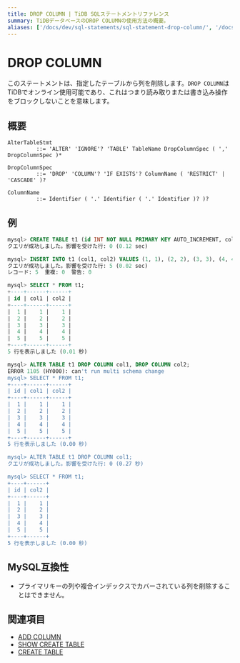 ```yaml
---
title: DROP COLUMN | TiDB SQLステートメントリファレンス
summary: TiDBデータベースのDROP COLUMNの使用方法の概要。
aliases: ['/docs/dev/sql-statements/sql-statement-drop-column/', '/docs/dev/reference/sql/statements/drop-column/']
---
```


# DROP COLUMN

このステートメントは、指定したテーブルから列を削除します。`DROP COLUMN`はTiDBでオンライン使用可能であり、これはつまり読み取りまたは書き込み操作をブロックしないことを意味します。

## 概要

```ebnf+diagram
AlterTableStmt
         ::= 'ALTER' 'IGNORE'? 'TABLE' TableName DropColumnSpec ( ',' DropColumnSpec )*

DropColumnSpec
         ::= 'DROP' 'COLUMN'? 'IF EXISTS'? ColumnName ( 'RESTRICT' | 'CASCADE' )?

ColumnName
         ::= Identifier ( '.' Identifier ( '.' Identifier )? )?
```

## 例

```sql
mysql> CREATE TABLE t1 (id INT NOT NULL PRIMARY KEY AUTO_INCREMENT, col1 INT NOT NULL, col2 INT NOT NULL);
クエリが成功しました。影響を受けた行: 0 (0.12 sec)

mysql> INSERT INTO t1 (col1, col2) VALUES (1, 1), (2, 2), (3, 3), (4, 4), (5, 5);
クエリが成功しました。影響を受けた行: 5 (0.02 sec)
レコード: 5  重複: 0  警告: 0

mysql> SELECT * FROM t1;
+----+------+------+
| id | col1 | col2 |
+----+------+------+
|  1 |    1 |    1 |
|  2 |    2 |    2 |
|  3 |    3 |    3 |
|  4 |    4 |    4 |
|  5 |    5 |    5 |
+----+------+------+
5 行を表示しました (0.01 秒)

mysql> ALTER TABLE t1 DROP COLUMN col1, DROP COLUMN col2;
ERROR 1105 (HY000): can't run multi schema change
mysql> SELECT * FROM t1;
+----+------+------+
| id | col1 | col2 |
+----+------+------+
|  1 |    1 |    1 |
|  2 |    2 |    2 |
|  3 |    3 |    3 |
|  4 |    4 |    4 |
|  5 |    5 |    5 |
+----+------+------+
5 行を表示しました (0.00 秒)

mysql> ALTER TABLE t1 DROP COLUMN col1;
クエリが成功しました。影響を受けた行: 0 (0.27 秒)

mysql> SELECT * FROM t1;
+----+------+
| id | col2 |
+----+------+
|  1 |    1 |
|  2 |    2 |
|  3 |    3 |
|  4 |    4 |
|  5 |    5 |
+----+------+
5 行を表示しました (0.00 秒)
```

## MySQL互換性

* プライマリキーの列や複合インデックスでカバーされている列を削除することはできません。

## 関連項目

* [ADD COLUMN](/sql-statements/sql-statement-add-column.md)
* [SHOW CREATE TABLE](/sql-statements/sql-statement-show-create-table.md)
* [CREATE TABLE](/sql-statements/sql-statement-create-table.md)